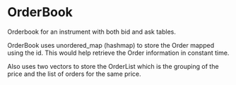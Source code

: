 # OrderBook
Orderbook for an instrument with both bid and ask tables.

OrderBook uses unordered_map (hashmap) to store the Order mapped using the id. This would help retrieve the Order
information in constant time. 

Also uses two vectors to store the OrderList which is the grouping of the price and the list of orders for the same
price.
